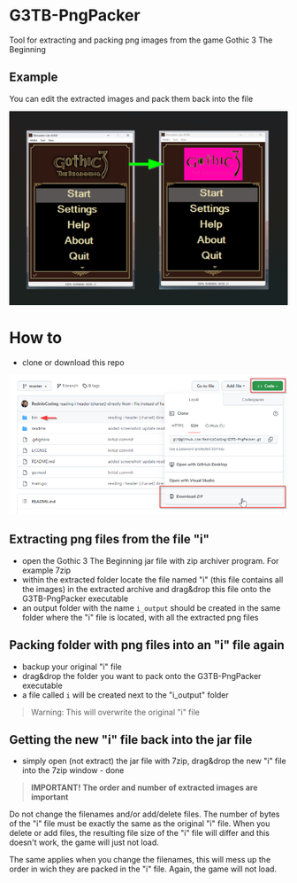 # G3TB-PngPacker
Tool for extracting and packing png images from the game Gothic 3 The Beginning

## Example
You can edit the extracted images and pack them back into the file

![](readme/screenshot_01.png)

# How to
- clone or download this repo

![](readme/screenshot_02.png)

## Extracting png files from the file "i"
- open the Gothic 3 The Beginning jar file with zip archiver program. For example 7zip
- within the extracted folder locate the file named "i" (this file contains all the images) in the extracted archive and drag&drop this file onto the G3TB-PngPacker executable
- an output folder with the name `i_output` should be created in the same folder where the "i" file is located, with all the extracted png files

## Packing folder with png files into an "i" file again
- backup your original "i" file
- drag&drop the folder you want to pack onto the G3TB-PngPacker executable
- a file called `i` will be created next to the "i_output" folder 
>Warning: This will overwrite the original "i" file

## Getting the new "i" file back into the jar file
- simply open (not extract) the jar file with 7zip, drag&drop the new "i" file into the 7zip window - done

>**IMPORTANT!**
**The order and number of extracted images are important**

Do not change the filenames and/or add/delete files. The number of bytes of the "i" file must be exactly the same as the original "i" file. When you delete or add files, the resulting file size of the "i" file will differ and this doesn't work, the game will just not load.

The same applies when you change the filenames, this will mess up the order in wich they are packed in the "i" file. Again, the game will not load.